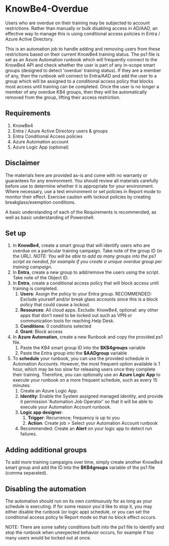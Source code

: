 # KnowBe4-Overdue

Users who are overdue on their training may be subjected to account restrictions. Rather than manually or bulk disabling access in AD/AAD, an effective way to manage this is using conditional access policies in Entra / Azure Active Directory.

This is an automation job to handle adding and removing users from these restrictions based on their current KnowBe4 training status. The ps1 file is set as an Azure Automation runbook which will frequently connect to the KnowBe4 API and check whether the user is part of any in-scope smart groups (designed to detect 'overdue' training status). If they are a member of any, then the runbook will connect to Entra/AAD and add the user to a group which will be assigned to a conditional access policy that blocks most access until training can be completed. Once the user is no longer a member of any overdue KB4 groups, then they will be automatically removed from the group, lifting their access restriction.

## Requirements

1. KnowBe4
2. Entra / Azure Active Directory users & groups
3. Entra Conditional Access policies
4. Azure Automation account
5. Azure Logic App (optional)

## Disclaimer
The materials here are provided as-is and come with no warranty or guarantees for any environment. You should review all materials carefully before use to determine whether it is appropriate for your environment. Where necessary, use a test environment or set policies in Report mode to monitor their effect. Exercise caution with lockout policies by creating breakglass/exemption conditions.

A basic understanding of each of the Requirements is recommended, as well as basic understanding of Powershell.

## Set up

1. In **KnowBe4**, create a smart group that will identify users who are overdue on a particular training campaign. Take note of the group ID (in the URL). *NOTE: You will be able to add as many groups into the ps1 script as needed, for example if you create a unique overdue group per training campaign.*
2. In **Entra**, create a new group to add/remove the users using the script. Take note of the Object ID.
3. In **Entra**, create a conditional access policy that will block access until training is completed.
    1. **Users**: Assign the policy to your Entra group. RECOMMENDED: Exclude yourself and/or break glass accounts since this is a block policy that could cause a lockout.
    2. **Resources**: All cloud apps. Exclude: KnowBe4, optional: any other apps that don't need to be locked out such as VPN or communication tools for reaching Help Desk.
    3. **Conditions**: 0 conditions selected
    4. **Grant**: Block access
4. In **Azure Automation**, create a new Runbook and copy the provided ps1 file.
    1. Paste the KB4 smart group ID into the **$KB4groups** variable
    2. Paste the Entra group into the **$AADgroup** variable
5. To **schedule** your runbook, you can use the provided schedule in Automation Accounts. However, the most frequent option available is 1 hour, which may be too slow for releasing users once they complete their training. Therefore, you can optionally use an  **Azure Logic App** to execute your runbook on a more frequent schedule, such as every 15 minutes:
    1. Create an Azure Logic App.
    2. **Identity**: Enable the System assigned managed identity, and provide it permission 'Automation Job Operator' so that it will be able to execute your Automation Account runbook.
    3. **Logic app designer**:
        1. **Trigger**: Recurrence; frequency is up to you
        2. **Action**: Create job > Select your Automation Account runbook
    4. Recommended: Create an **Alert** on your logic app to detect run failures.
  
## Adding additional groups
To add more training campaigns over time, simply create another KnowBe4 smart group and add the ID into the **$KB4groups** variable of the ps1 file (comma separated).

## Disabling the automation
The automation should run on its own continuously for as long as your schedule is executing. If for some reason you'd like to stop it, you may either disable the runbook (or logic app) schedule, or you can set the conditional access policy to Report mode so that no block effect occurs.

NOTE: There are some safety conditions built into the ps1 file to identify and stop the runbook when unexpected behavior occurs, for example if too many users would be locked out at once.

